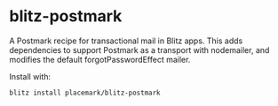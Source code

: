 # blitz-postmark

A Postmark recipe for transactional mail in Blitz apps. This adds
dependencies to support Postmark as a transport with nodemailer,
and modifies the default forgotPasswordEffect mailer.

Install with:

```
blitz install placemark/blitz-postmark
```
